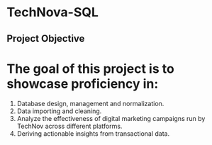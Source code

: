 # TechNova-SQL

## Project Objective
 # The goal of this project is to showcase proficiency in:
 1. Database design, management and normalization.
 2. Data importing and cleaning.
 3. Analyze the effectiveness of digital marketing campaigns run by TechNov
    across different platforms.
 4. Deriving actionable insights from transactional data.
